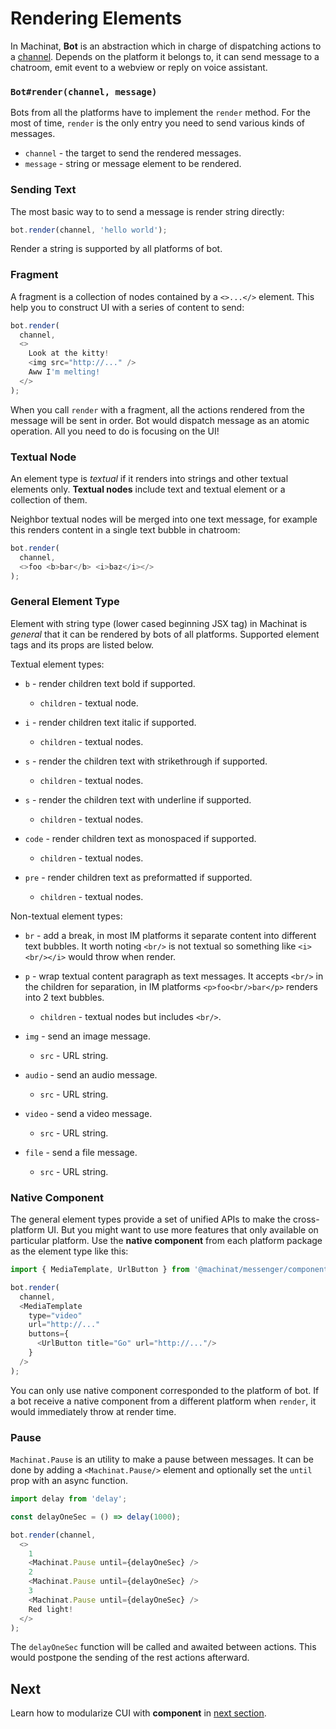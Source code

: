 # Rendering Elements

In Machinat, **Bot** is an abstraction which in charge of dispatching actions to a [channel](receiving-events.md#the-channel). Depends on the platform it belongs to, it can send message to a chatroom, emit event to a webview or reply on voice assistant.

### `Bot#render(channel, message)`

Bots from all the platforms have to implement the `render` method. For the most of time, `render` is the only entry you need to send various kinds of messages.

- `channel` - the target to send the rendered messages.
- `message` - string or message element to be rendered.

### Sending Text

The most basic way to to send a message is render string directly:

```js
bot.render(channel, 'hello world');
```

Render a string is supported by all platforms of bot.

### Fragment

A fragment is a collection of nodes contained by a `<>...</>` element. This help you to construct UI with a series of content to send:

```js
bot.render(
  channel,
  <>
    Look at the kitty!
    <img src="http://..." />
    Aww I'm melting!
  </>
);
```

When you call `render` with a fragment, all the actions rendered from the message will be sent in order. Bot would dispatch message as an atomic operation. All you need to do is focusing on the UI!

### Textual Node

An element type is *textual* if it renders into strings and other textual elements only. **Textual nodes** include text and textual element or a collection of them.

Neighbor textual nodes will be merged into one text message, for example this renders content in a single text bubble in chatroom:

```js
bot.render(
  channel,
  <>foo <b>bar</b> <i>baz</i></>
);
```

### General Element Type

Element with string type (lower cased beginning JSX tag) in Machinat is _general_ that it can be rendered by bots of all platforms. Supported element tags and its props are listed below.

Textual element types:

- `b` - render children text bold if supported.
  - `children` - textual node.


- `i` - render children text italic if supported.
  - `children` - textual nodes.


- `s` - render the children text with strikethrough if supported.
  - `children` - textual nodes.


- `s` - render the children text with underline if supported.
  - `children` - textual nodes.


- `code` - render children text as monospaced if supported.
  - `children` - textual nodes.


- `pre` - render children text as preformatted if supported.
  - `children` - textual nodes.


Non-textual element types:

- `br` - add a break, in most IM platforms it separate content into different text bubbles. It worth noting `<br/>` is not textual so something like `<i><br/></i>` would throw when render.

- `p` - wrap textual content paragraph as text messages. It accepts `<br/>` in the children for separation, in IM platforms `<p>foo<br/>bar</p>` renders into 2 text bubbles.
  - `children` - textual nodes but includes `<br/>`.


- `img` - send an image message.
  - `src` - URL string.


- `audio` - send an audio message.
  - `src` - URL string.


- `video` - send a video message.
  - `src` - URL string.


- `file` - send a file message.
  - `src` - URL string.

### Native Component

The general element types provide a set of unified APIs to make the cross-platform UI. But you might want to use more features that only available on particular platform. Use the **native component** from each platform package as the element type like this:

```js
import { MediaTemplate, UrlButton } from '@machinat/messenger/components'

bot.render(
  channel,
  <MediaTemplate
    type="video"
    url="http://..."
    buttons={
      <UrlButton title="Go" url="http://..."/>
    }
  />
);
```

You can only use native component corresponded to the platform of bot. If a bot receive a native component from a different platform when `render`, it would immediately throw at render time.

### Pause

`Machinat.Pause` is an utility to make a pause between messages. It can be done by adding a `<Machinat.Pause/>` element and optionally set the `until` prop with an async function.


```js
import delay from 'delay';

const delayOneSec = () => delay(1000);

bot.render(channel,
  <>
    1
    <Machinat.Pause until={delayOneSec} />
    2
    <Machinat.Pause until={delayOneSec} />
    3
    <Machinat.Pause until={delayOneSec} />
    Red light!
  </>
);
```

The `delayOneSec` function will be called and awaited between actions. This would postpone the sending of the rest actions afterward.

## Next

Learn how to modularize CUI with **component** in [next section](components-for-cui.md).
